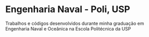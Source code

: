 # Engenharia Naval - Poli, USP
Trabalhos e códigos desenvolvidos durante minha graduação em Engenharia Naval e Oceânica na Escola Politécnica da USP

